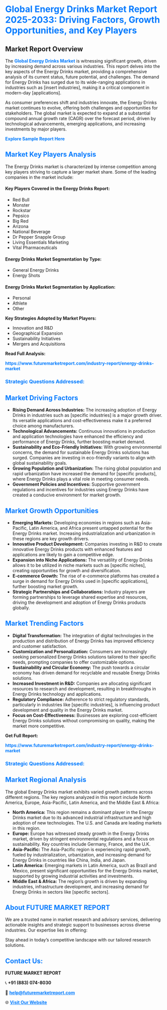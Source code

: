 <h1 style="color: #007BFF;">Global Energy Drinks Market Report 2025-2033: Driving Factors, Growth Opportunities, and Key Players</h1>

<section id="overview">
<h2>Market Report Overview</h2>
<p>The <a href="https://www.futuremarketreport.com/industry-report/energy-drinks-market" style="color: #007BFF; text-decoration: none;"><strong>Global Energy Drinks Market</strong></a> is witnessing significant growth, driven by increasing demand across various industries. This report delves into the key aspects of the Energy Drinks market, providing a comprehensive analysis of its current status, future potential, and challenges. The demand for Energy Drinks has surged due to its wide-ranging applications in industries such as [insert industries], making it a critical component in modern-day [applications].</p>
<p>As consumer preferences shift and industries innovate, the Energy Drinks market continues to evolve, offering both challenges and opportunities for stakeholders. The global market is expected to expand at a substantial compound annual growth rate (CAGR) over the forecast period, driven by technological advancements, emerging applications, and increasing investments by major players.</p>
</section>

<section id="overview">
<p><a href="https://www.futuremarketreport.com/request-sample/reportId=30633" style="color: #007BFF; text-decoration: none;"><strong>Explore Sample Report Here</strong></a></p>
</section>

<section id="key-players">
<h2 style="color: #007BFF;">Market Key Players Analysis</h2>
<p>The Energy Drinks market is characterized by intense competition among key players striving to capture a larger market share. Some of the leading companies in the market include:</p>
<h4>Key Players Covered in the Energy Drinks Report:</h4>
<ul><li>Red Bull</li><li>Monster</li><li>Rockstar</li><li>Pepsico</li><li>Big Red</li><li>Arizona</li><li>National Beverage</li><li>Dr Pepper Snapple Group</li><li>Living Essentials Marketing</li><li>Vital Pharmaceuticals</li></ul>
<h4>Energy Drinks Market Segmentation by Type:</h4>
<ul><li>General Energy Drinks</li><li>Energy Shots</li></ul>

<h4>Energy Drinks Market Segmentation by Application:</h4>
<ul><li>Personal</li><li>Athlete</li><li>Other</li></ul>
<p><strong>Key Strategies Adopted by Market Players:</strong></p>
<ul>
<li>Innovation and R&D</li>
<li>Geographical Expansion</li>
<li>Sustainability Initiatives</li>
<li>Mergers and Acquisitions</li>
</ul>
</section>

<section>
<p><strong>Read Full Analysis: </strong></p><a href="https://www.futuremarketreport.com/industry-report/energy-drinks-market" style="color: #007BFF; text-decoration: none;"><strong>https://www.futuremarketreport.com/industry-report/energy-drinks-market</strong></a>
<h3 style="color: #007BFF;">Strategic Questions Addressed:</h3>
</section>

<section id="driving-factors">
<h2 style="color: #007BFF;">Market Driving Factors</h2>
<ul>
<li><strong>Rising Demand Across Industries:</strong> The increasing adoption of Energy Drinks in industries such as [specific industries] is a major growth driver. Its versatile applications and cost-effectiveness make it a preferred choice among manufacturers.</li>
<li><strong>Technological Advancements:</strong> Continuous innovations in production and application technologies have enhanced the efficiency and performance of Energy Drinks, further boosting market demand.</li>
<li><strong>Sustainability and Eco-Friendly Initiatives:</strong> With growing environmental concerns, the demand for sustainable Energy Drinks solutions has surged. Companies are investing in eco-friendly variants to align with global sustainability goals.</li>
<li><strong>Growing Population and Urbanization:</strong> The rising global population and rapid urbanization have increased the demand for [specific products], where Energy Drinks plays a vital role in meeting consumer needs.</li>
<li><strong>Government Policies and Incentives:</strong> Supportive government regulations and incentives for industries using Energy Drinks have created a conducive environment for market growth.</li>
</ul>
</section>

<section id="growth-opportunities">
<h2 style="color: #007BFF;">Market Growth Opportunities</h2>
<ul>
<li><strong>Emerging Markets:</strong> Developing economies in regions such as Asia-Pacific, Latin America, and Africa present untapped potential for the Energy Drinks market. Increasing industrialization and urbanization in these regions are key growth drivers.</li>
<li><strong>Innovative Product Development:</strong> Companies investing in R&D to create innovative Energy Drinks products with enhanced features and applications are likely to gain a competitive edge.</li>
<li><strong>Expansion into Niche Applications:</strong> The versatility of Energy Drinks allows it to be utilized in niche markets such as [specific niches], creating opportunities for growth and diversification.</li>
<li><strong>E-commerce Growth:</strong> The rise of e-commerce platforms has created a surge in demand for Energy Drinks used in [specific applications], further boosting market growth.</li>
<li><strong>Strategic Partnerships and Collaborations:</strong> Industry players are forming partnerships to leverage shared expertise and resources, driving the development and adoption of Energy Drinks products globally.</li>
</ul>
</section>

<section id="trending-factors">
<h2 style="color: #007BFF;">Market Trending Factors</h2>
<ul>
<li><strong>Digital Transformation:</strong> The integration of digital technologies in the production and distribution of Energy Drinks has improved efficiency and customer satisfaction.</li>
<li><strong>Customization and Personalization:</strong> Consumers are increasingly seeking personalized Energy Drinks solutions tailored to their specific needs, prompting companies to offer customizable options.</li>
<li><strong>Sustainability and Circular Economy:</strong> The push towards a circular economy has driven demand for recyclable and reusable Energy Drinks solutions.</li>
<li><strong>Increased Investment in R&D:</strong> Companies are allocating significant resources to research and development, resulting in breakthroughs in Energy Drinks technology and applications.</li>
<li><strong>Regulatory Compliance:</strong> Adherence to strict regulatory standards, particularly in industries like [specific industries], is influencing product development and quality in the Energy Drinks market.</li>
<li><strong>Focus on Cost-Effectiveness:</strong> Businesses are exploring cost-efficient Energy Drinks solutions without compromising on quality, making the market more competitive.</li>
</ul>
</section>

<section>
<p><strong>Get Full Report: </strong></p><a href="https://www.futuremarketreport.com/industry-report/energy-drinks-market" style="color: #007BFF; text-decoration: none;"><strong>https://www.futuremarketreport.com/industry-report/energy-drinks-market</strong></a>
<h3 style="color: #007BFF;">Strategic Questions Addressed:</h3>
</section>


<section id="regional-analysis">
<h2 style="color: #007BFF;">Market Regional Analysis</h2>
<p>The global Energy Drinks market exhibits varied growth patterns across different regions. The key regions analyzed in this report include North America, Europe, Asia-Pacific, Latin America, and the Middle East & Africa:</p>
<ul>
<li><strong>North America:</strong> This region remains a dominant player in the Energy Drinks market due to its advanced industrial infrastructure and high adoption of new technologies. The U.S. and Canada are leading markets in this region.</li>
<li><strong>Europe:</strong> Europe has witnessed steady growth in the Energy Drinks market, driven by stringent environmental regulations and a focus on sustainability. Key countries include Germany, France, and the U.K.</li>
<li><strong>Asia-Pacific:</strong> The Asia-Pacific region is experiencing rapid growth, fueled by industrialization, urbanization, and increasing demand for Energy Drinks in countries like China, India, and Japan.</li>
<li><strong>Latin America:</strong> Emerging markets in Latin America, such as Brazil and Mexico, present significant opportunities for the Energy Drinks market, supported by growing industrial activities and investments.</li>
<li><strong>Middle East & Africa:</strong> The region’s growth is driven by expanding industries, infrastructure development, and increasing demand for Energy Drinks in sectors like [specific sectors].</li>
</ul>
</section>

<footer>
<h2 style="color: #007BFF;">About FUTURE MARKET REPORT</h2>
<p>We are a trusted name in market research and advisory services, delivering actionable insights and strategic support to businesses across diverse industries. Our expertise lies in offering:</p>

<p>Stay ahead in today’s competitive landscape with our tailored research solutions.</p>

<h2 style="color: #007BFF;">Contact Us:</h2>
<p><strong>FUTURE MARKET REPORT</strong></p>
<p>📞 <strong>+91 (883) 074-8030</strong></p>
<p>📧 <strong><a href="mailto:help@futuremarketreport.com" style="color: #007BFF;">help@futuremarketreport.com</a></strong></p>
<p>🌐 <strong><a href="https://www.futuremarketreport.com/" style="color: #007BFF;">Visit Our Website</a></strong></p>
</footer>